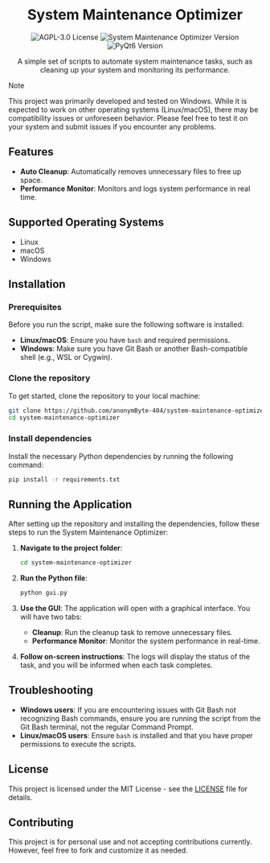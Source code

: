 <h1 align="center">System Maintenance Optimizer</h1>

<p align="center">
  <img src="https://img.shields.io/badge/License-MIT-blue.svg" alt="AGPL-3.0 License">
  <img src="https://img.shields.io/badge/SMO-0.4.0-yellow.svg" alt="System Maintenance Optimizer Version">
  <img src="https://img.shields.io/badge/PyQt6-6.8.1-green" alt="PyQt6 Version">
</p>

<p align="center">A simple set of scripts to automate system maintenance tasks, such as cleaning up your system and monitoring its performance.</p>

>[!NOTE]
>This project was primarily developed and tested on Windows. While it is expected to work on other operating systems (Linux/macOS), there may be compatibility issues or unforeseen behavior. Please feel free to test it on your system and submit issues if you encounter any problems.

<h2>Features</h2>
<ul>
  <li><b>Auto Cleanup</b>: Automatically removes unnecessary files to free up space.</li>
  <li><b>Performance Monitor</b>: Monitors and logs system performance in real time.</li>
</ul>

<h2>Supported Operating Systems</h2>
<ul>
  <li>Linux</li>
  <li>macOS</li>
  <li>Windows</li>
</ul>

<h2>Installation</h2>

<h3>Prerequisites</h3>
<p>Before you run the script, make sure the following software is installed:</p>
<ul>
  <li><b>Linux/macOS</b>: Ensure you have <code>bash</code> and required permissions.</li>
  <li><b>Windows</b>: Make sure you have Git Bash or another Bash-compatible shell (e.g., WSL or Cygwin).</li>
</ul>

<h3>Clone the repository</h3>
<p>To get started, clone the repository to your local machine:</p>

```bash
git clone https://github.com/anonymByte-404/system-maintenance-optimizer.git
cd system-maintenance-optimizer
```

<h3>Install dependencies</h3>
<p>Install the necessary Python dependencies by running the following command:</p>

```bash
pip install -r requirements.txt
```

<h2>Running the Application</h2> 

<p>After setting up the repository and installing the dependencies, follow these steps to run the System Maintenance Optimizer:</p>

1. **Navigate to the project folder**:
    ```bash
    cd system-maintenance-optimizer
    ```

2. **Run the Python file**:
    ```bash
    python gui.py
    ```

3. **Use the GUI**: The application will open with a graphical interface. You will have two tabs:
    - **Cleanup**: Run the cleanup task to remove unnecessary files.
    - **Performance Monitor**: Monitor the system performance in real-time.

4. **Follow on-screen instructions**: The logs will display the status of the task, and you will be informed when each task completes.

<h2>Troubleshooting</h2>
<ul>
  <li><b>Windows users</b>: If you are encountering issues with Git Bash not recognizing Bash commands, ensure you are running the script from the Git Bash terminal, not the regular Command Prompt.</li>
  <li><b>Linux/macOS users</b>: Ensure <code>bash</code> is installed and that you have proper permissions to execute the scripts.</li>
</ul>

<h2>License</h2>
<p>This project is licensed under the MIT License - see the <a href="LICENSE">LICENSE</a> file for details.</p>

<h2>Contributing</h2>
<p>This project is for personal use and not accepting contributions currently. However, feel free to fork and customize it as needed.</p>
